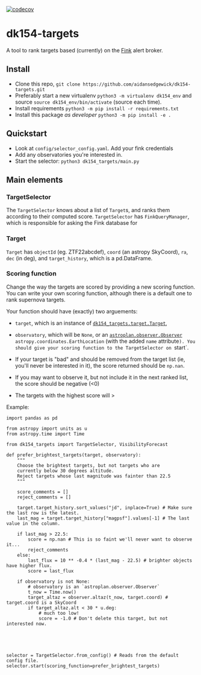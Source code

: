 [![codecov](https://codecov.io/gh/aidansedgewick/dk154-targets/branch/main/graph/badge.svg?token=RKGJ98TT9I)](https://codecov.io/gh/aidansedgewick/dk154-targets)

# dk154-targets

A tool to rank targets based (currently) on the [Fink](https://fink-broker.org) alert broker.

## Install

- Clone this repo, `git clone https://github.com/aidansedgewick/dk154-targets.git`
- Preferably start a new virtualenv `python3 -m virtualenv dk154_env` and source `source dk154_env/bin/activate`
    (source each time).
- Install requirements `python3 -m pip install -r requirements.txt`
- Install this package *as developer* `python3 -m pip install -e .`

## Quickstart

- Look at `config/selector_config.yaml`. Add your fink credentials
- Add any observatories you're interested in.
- Start the selector: `python3 dk154_targets/main.py`

## Main elements

### TargetSelector

The `TargetSelector` knows about a list of `Target`s, and ranks them according to their computed score.
`TargetSelector` has `FinkQueryManager`, which is responsible for asking the Fink database for 

### Target

`Target` has `objectId` (eg. ZTF22abcdef), `coord` (an astropy SkyCoord), `ra`, `dec` (in deg), and `target_history`,
which is a pd.DataFrame.

### Scoring function

Change the way the targets are scored by providing a new scoring function.
You can write your own scoring function, although there is a default one to rank supernova targets.

Your function should have (exactly) two arguements:
 - `target`, which is an instance of [`dk154_targets.target.Target`](https://github.com/aidansedgewick/dk154-targets/blob/main/dk154_targets/target.py#L30),
 - `observatory`, which will be `None`, or an [`astroplan.observer.Observer`](https://astroplan.readthedocs.io/en/latest/api/astroplan.Observer.html#astroplan.Observer)
 `astropy.coordinates.EarthLocation` (with the added `name` attribute`).
You should give your scoring function to the TargetSelector on `start`.

- If your target is "bad" and should be removed from the target list
(ie, you'll never be interested in it), the score returned should be `np.nan`.
- If you may want to observe it, but not include it in the next ranked list, the score should be negative (<0)
- The targets with the highest score will  >


Example:

```
import pandas as pd

from astropy import units as u
from astropy.time import Time

from dk154_targets import TargetSelector, VisibilityForecast

def prefer_brightest_targets(target, observatory):
    """
    Choose the brightest targets, but not targets who are 
    currently below 30 degrees altitude.
    Reject targets whose last magnitude was fainter than 22.5
    """

    score_comments = []
    reject_comments = []

    target.target_history.sort_values("jd", inplace=True) # Make sure the last row is the latest.
    last_mag = target.target_history["magpsf"].values[-1] # The last value in the column.

    if last_mag > 22.5:
        score = np.nan # This is so faint we'll never want to observe it...
        reject_comments
    else:
        last_flux = 10 ** -0.4 * (last_mag - 22.5) # brighter objects have higher flux.
        score = last_flux

    if observatory is not None:
        # observatory is an `astroplan.observer.Observer`
        t_now = Time.now()
        target_altaz = observer.altaz(t_now, target.coord) # target.coord is a SkyCoord
        if target_altaz.alt < 30 * u.deg:
            # much too low!
            score = -1.0 # Don't delete this target, but not interested now.

    
        
    

selector = TargetSelector.from_config() # Reads from the default config file.
selector.start(scoring_function=prefer_brightest_targets)

```













